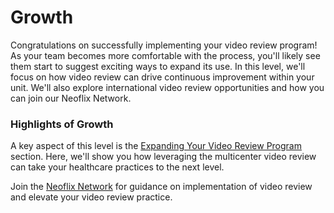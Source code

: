 # Growth

Congratulations on successfully implementing your video review program! As your team becomes more comfortable with the process, you'll likely see them start to suggest exciting ways to expand its use. In this level, we'll focus on how video review can drive continuous improvement within your unit. We'll also explore international video review opportunities and how you can join our Neoflix Network.

### **Highlights of Growth**

A key aspect of this level is the [Expanding Your Video Review Program](13.-expanding-your-video-program/) section. Here, we'll show you how leveraging the multicenter video review can take your healthcare practices to the next level.

Join the [Neoflix Network](13.-expanding-your-video-program/13.1-revolutionize-reflection-in-medical-care-join-the-network.md) for guidance on implementation of video review and elevate your video review practice.&#x20;
